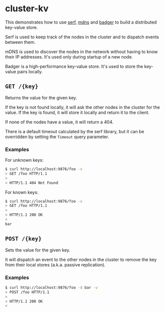 # cluster-kv

This demonstrates how to use [serf](https://github.com/hashicorp/serf/serf), [mdns](https://github.com/hashicorp/mdns) and [badger](https://github.com/dgraph-io/badger/v4) to build a distributed key-value store.

Serf is used to keep track of the nodes in the cluster and to dispatch events between them.

mDNS is used to discover the nodes in the network without having to know their IP addresses. It's used only during startup of a new node.

Badger is a high-performance key-value store. It's used to store the key-value pairs locally.

## `GET /{key}`

Returns the value for the given key.

If the key is not found locally, it will ask the other nodes in the cluster for the value. If the key is found, it will store it locally and return it to the client.

If none of the nodes have a value, it will return a 404.

There is a default timeout calculated by the serf library, but it can be overridden by setting the `Timeout` query parameter.

### Examples

For unknown keys:

```bash
$ curl http://localhost:9876/foo -v
> GET /foo HTTP/1.1
>
< HTTP/1.1 404 Not Found
```

For known keys:

```bash
$ curl http://localhost:9876/foo -v
> GET /foo HTTP/1.1
>
< HTTP/1.1 200 OK
<
bar
```

## `POST /{key}`

Sets the value for the given key.

It will dispatch an event to the other nodes in the cluster to remove the key from their local stores (a.k.a. passive replication).

### Examples

```bash
$ curl http://localhost:9876/foo -d bar -v
> POST /foo HTTP/1.1
>
< HTTP/1.1 200 OK
<
```
